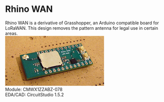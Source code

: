 # Rhino WAN
Rhino WAN is a derivative of Grasshopper, an Arduino compatible board for LoRaWAN. This design removes the pattern antenna for legal use in certain areas.  
![picture](images/board_pict.jpg)  
Module: CMWX1ZZABZ-078  
EDA/CAD: CircuitStudio 1.5.2  
